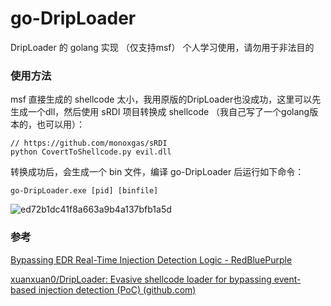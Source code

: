 # go-DripLoader

DripLoader 的 golang 实现 （仅支持msf）
个人学习使用，请勿用于非法目的

### 使用方法

msf 直接生成的 shellcode 太小，我用原版的DripLoader也没成功，这里可以先生成一个dll，然后使用 sRDI 项目转换成 shellcode （我自己写了一个golang版本的，也可以用）：

```
// https://github.com/monoxgas/sRDI
python CovertToShellcode.py evil.dll
```

转换成功后，会生成一个 bin 文件，编译 go-DripLoader 后运行如下命令：

```
go-DripLoader.exe [pid] [binfile]
```


![ed72b1dc41f8a663a9b4a137bfb1a5d](https://user-images.githubusercontent.com/84751437/216241687-05ac43d1-dbd6-40f4-a3df-86b601193b74.png)



### 参考

 [Bypassing EDR Real-Time Injection Detection Logic - RedBluePurple](https://blog.redbluepurple.io/windows-security-research/bypassing-injection-detection) 

 [xuanxuan0/DripLoader: Evasive shellcode loader for bypassing event-based injection detection (PoC) (github.com)](https://github.com/xuanxuan0/DripLoader) 
